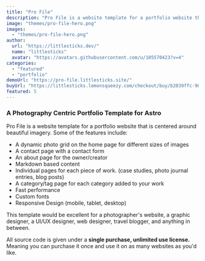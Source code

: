 ```yaml
---
title: "Pro File"
description: "Pro File is a website template for a portfolio website that is centered around beautiful imagery."
image: "themes/pro-file-hero.png"
images:
  - "themes/pro-file-hero.png"
author:
  url: "https://littlesticks.dev/"
  name: "littlesticks"
  avatar: "https://avatars.githubusercontent.com/u/105570423?v=4"
categories:
  - "featured"
  - "portfolio"
demoUrl: "https://pro-file.littlesticks.site/"
buyUrl: "https://littlesticks.lemonsqueezy.com/checkout/buy/b2039ffc-985f-4eea-a765-74118d345f85"
featured: 5
---
```


<h3>A Photography Centric Portfolio Template for Astro</h3><p>Pro File is a website template for a portfolio website that is centered around beautiful imagery. Some of the features include:</p><ul><li>A dynamic photo grid on the home page for different sizes of images</li><li>A contact page with a contact form</li><li>An about page for the owner/creator</li><li>Markdown based content</li><li>Individual pages for each piece of work. (case studies, photo journal entries, blog posts)</li><li>A category/tag page for each category added to your work</li><li>Fast performance</li><li>Custom fonts</li><li>Responsive Design (mobile, tablet, desktop)</li></ul><p>This template would be excellent for a photographer's website, a graphic designer, a UI/UX designer, web designer, travel blogger, and anything in between.</p><p>All source code is given under a <strong>single purchase, unlimited use license. </strong>Meaning you can purchase it once and use it on as many websites as you'd like.</p>
